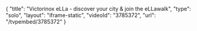 {
    "title": "Victorinox eLLa - discover your city & join the eLLawalk",
    "type": "solo",
    "layout": "iframe-static",
    "videoId": "3785372",
    "url": "\/tvpembed\/3785372"
}